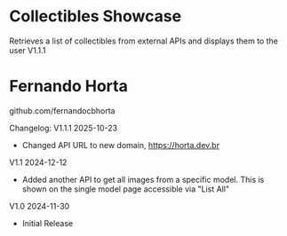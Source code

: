 # Collectibles Showcase
 Retrieves a list of collectibles from external APIs and displays them to the user
 V1.1.1

# Fernando Horta
 github.com/fernandocbhorta

 Changelog:
 V1.1.1 2025-10-23
 - Changed API URL to new domain, https://horta.dev.br
 
 V1.1 2024-12-12
 - Added another API to get all images from a specific model. This is shown on the single model page accessible via "List All"

 V1.0 2024-11-30 
 - Initial Release

